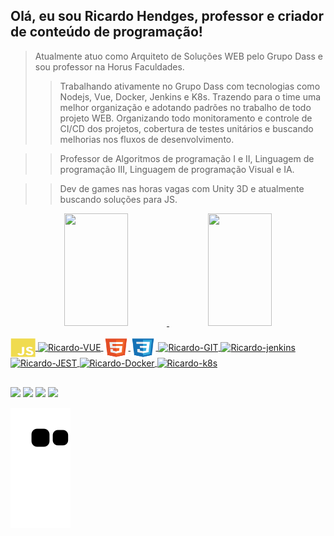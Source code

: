 ## Olá, eu sou Ricardo Hendges, professor e criador de conteúdo de programação!
> Atualmente atuo como Arquiteto de Soluções WEB pelo Grupo Dass e sou professor na Horus Faculdades.
>> Trabalhando ativamente no Grupo Dass com tecnologias como Nodejs, Vue, Docker, Jenkins e K8s.
>> Trazendo para o time uma melhor organização e adotando padrões no trabalho de todo projeto WEB.
>> Organizando todo monitoramento e controle de CI/CD dos projetos, cobertura de testes unitários e buscando melhorias nos fluxos de desenvolvimento.

>> Professor de Algoritmos de programação I e II, Linguagem de programação III, Linguagem de programação Visual e IA.

>> Dev de games nas horas vagas com Unity 3D e atualmente buscando soluções para JS.

<div align="center">
  <a href="https://github.com/ricardohendges">
  <img width="45%" height="180em" src="https://github-readme-stats.vercel.app/api?username=ricardohendges&show_icons=true&theme=merko&include_all_commits=true&count_private=true">
  <img width="45%" height="180em" src="https://github-readme-stats.vercel.app/api/top-langs/?username=ricardohendges&layout=compact&langs_count=7&theme=merko">
</div>
<div style="display: inline_block"><br>
  <img align="center" alt="Ricardo-Js" height="30" width="40" src="https://raw.githubusercontent.com/devicons/devicon/master/icons/javascript/javascript-plain.svg">
  <img align="center" alt="Ricardo-VUE" height="30" width="40" src="https://cdn.jsdelivr.net/gh/devicons/devicon/icons/vuejs/vuejs-original.svg">
  <img align="center" alt="Ricardo-HTML" height="30" width="40" src="https://raw.githubusercontent.com/devicons/devicon/master/icons/html5/html5-original.svg">
  <img align="center" alt="Ricardo-CSS" height="30" width="40" src="https://raw.githubusercontent.com/devicons/devicon/master/icons/css3/css3-original.svg">
  <img align="center" alt="Ricardo-GIT" height="30" width="40" src="https://cdn.jsdelivr.net/gh/devicons/devicon/icons/git/git-original.svg">
  <img align="center" alt="Ricardo-jenkins" height="30" width="40" src="https://cdn.jsdelivr.net/gh/devicons/devicon/icons/jenkins/jenkins-original.svg">
  <img align="center" alt="Ricardo-JEST" height="30" width="40" src="https://cdn.jsdelivr.net/gh/devicons/devicon/icons/jest/jest-plain.svg">
  <img align="center" alt="Ricardo-Docker" height="30" width="40" src="https://cdn.jsdelivr.net/gh/devicons/devicon/icons/docker/docker-original.svg">
  <img align="center" alt="Ricardo-k8s" height="30" width="40" src="https://cdn.jsdelivr.net/gh/devicons/devicon/icons/kubernetes/kubernetes-plain.svg">
</div>

##
 
<div> 
  <a href="https://www.instagram.com/ricardojhendges" target="_blank"><img src="https://img.shields.io/badge/-Instagram-%23E4405F?style=for-the-badge&logo=instagram&logoColor=white" target="_blank"></a>
 	<a href="https://discord.gg/juUaaeXCrw" target="_blank"><img src="https://img.shields.io/badge/Discord-7289DA?style=for-the-badge&logo=discord&logoColor=white" target="_blank"></a> 
  <a href = "mailto:ricardohe04@gmail.com"><img src="https://img.shields.io/badge/-Gmail-%23333?style=for-the-badge&logo=gmail&logoColor=white" target="_blank"></a>
  <a href="https://www.linkedin.com/in/ricardo-hendges-71790543/" target="_blank"><img src="https://img.shields.io/badge/-LinkedIn-%230077B5?style=for-the-badge&logo=linkedin&logoColor=white" target="_blank"></a> 
 
  ![Snake animation](https://github.com/ricardohendges/ricardohendges/blob/output/github-contribution-grid-snake.svg)
 
</div>
